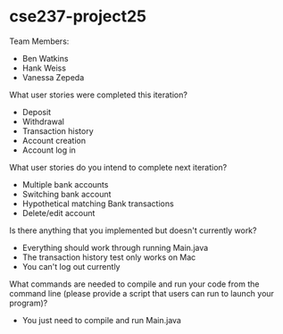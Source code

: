 # cse237-project25

Team Members:

* Ben Watkins
* Hank Weiss
* Vanessa Zepeda

What user stories were completed this iteration?
- Deposit
- Withdrawal
- Transaction history
- Account creation
- Account log in

What user stories do you intend to complete next iteration?
- Multiple bank accounts
- Switching bank account
- Hypothetical matching Bank transactions
- Delete/edit account

Is there anything that you implemented but doesn't currently work?
- Everything should work through running Main.java
- The transaction history test only works on Mac
- You can't log out currently

What commands are needed to compile and run your code from the command line (please provide a script that users can run to launch your program)?
- You just need to compile and run Main.java
